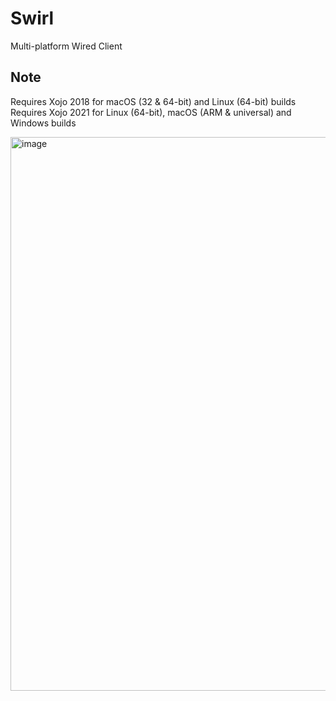 # Swirl
Multi-platform Wired Client

## Note
Requires Xojo 2018 for macOS (32 & 64-bit) and Linux (64-bit) builds  
Requires Xojo 2021 for Linux (64-bit), macOS (ARM & universal) and Windows builds

<img width="886" alt="image" src="https://user-images.githubusercontent.com/95830062/160017367-c3c61e07-7330-4872-9aa8-ad9cf597b23f.png">
